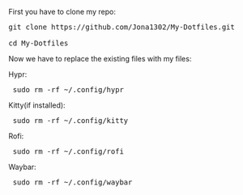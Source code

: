 First you have to clone my repo:

<pre>git clone https://github.com/Jona1302/My-Dotfiles.git
    
cd My-Dotfiles  </pre>










Now we have to replace the existing files with my files:

Hypr:
<pre> sudo rm -rf ~/.config/hypr </pre>

Kitty(if installed):
<pre> sudo rm -rf ~/.config/kitty </pre>

Rofi:
<pre> sudo rm -rf ~/.config/rofi </pre>

Waybar:
<pre> sudo rm -rf ~/.config/waybar </pre>
